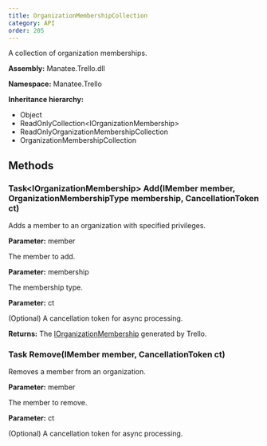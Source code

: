 ```yaml
---
title: OrganizationMembershipCollection
category: API
order: 205
---
```


A collection of organization memberships.

**Assembly:** Manatee.Trello.dll

**Namespace:** Manatee.Trello

**Inheritance hierarchy:**

- Object
- ReadOnlyCollection&lt;IOrganizationMembership&gt;
- ReadOnlyOrganizationMembershipCollection
- OrganizationMembershipCollection

## Methods

### Task&lt;IOrganizationMembership&gt; Add(IMember member, OrganizationMembershipType membership, CancellationToken ct)

Adds a member to an organization with specified privileges.

**Parameter:** member

The member to add.

**Parameter:** membership

The membership type.

**Parameter:** ct

(Optional) A cancellation token for async processing.

**Returns:** The [IOrganizationMembership](../IOrganizationMembership#iorganizationmembership) generated by Trello.

### Task Remove(IMember member, CancellationToken ct)

Removes a member from an organization.

**Parameter:** member

The member to remove.

**Parameter:** ct

(Optional) A cancellation token for async processing.

